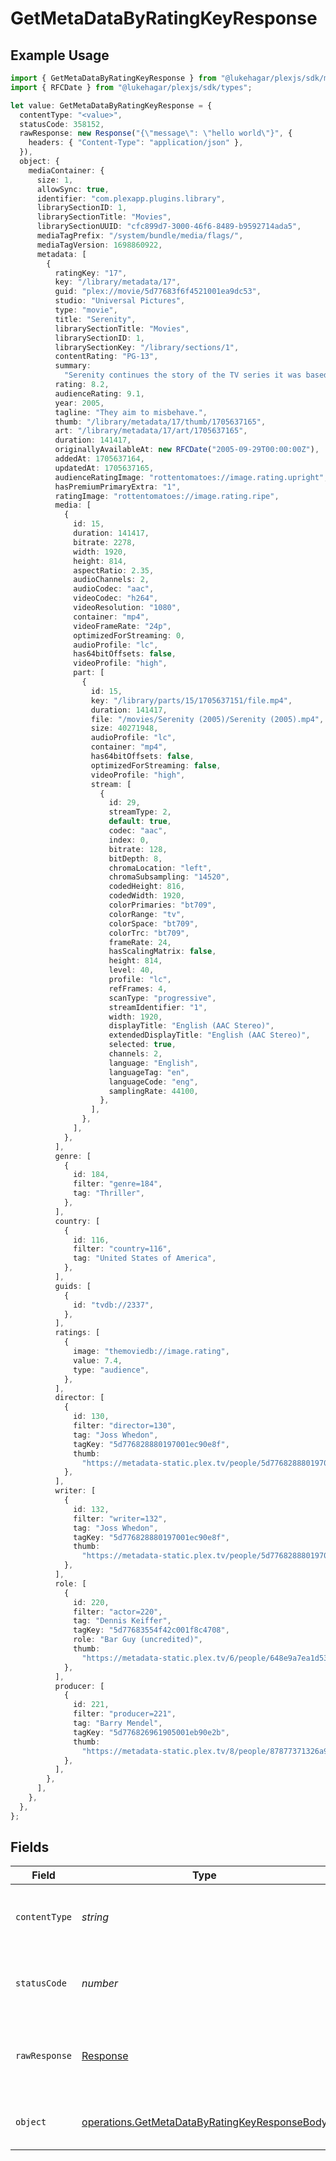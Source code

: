 # GetMetaDataByRatingKeyResponse

## Example Usage

```typescript
import { GetMetaDataByRatingKeyResponse } from "@lukehagar/plexjs/sdk/models/operations";
import { RFCDate } from "@lukehagar/plexjs/sdk/types";

let value: GetMetaDataByRatingKeyResponse = {
  contentType: "<value>",
  statusCode: 358152,
  rawResponse: new Response("{\"message\": \"hello world\"}", {
    headers: { "Content-Type": "application/json" },
  }),
  object: {
    mediaContainer: {
      size: 1,
      allowSync: true,
      identifier: "com.plexapp.plugins.library",
      librarySectionID: 1,
      librarySectionTitle: "Movies",
      librarySectionUUID: "cfc899d7-3000-46f6-8489-b9592714ada5",
      mediaTagPrefix: "/system/bundle/media/flags/",
      mediaTagVersion: 1698860922,
      metadata: [
        {
          ratingKey: "17",
          key: "/library/metadata/17",
          guid: "plex://movie/5d77683f6f4521001ea9dc53",
          studio: "Universal Pictures",
          type: "movie",
          title: "Serenity",
          librarySectionTitle: "Movies",
          librarySectionID: 1,
          librarySectionKey: "/library/sections/1",
          contentRating: "PG-13",
          summary:
            "Serenity continues the story of the TV series it was based upon (\"Firefly\"). River Tam had a secret - one in which she's not even aware - so dangerous, no one's safe, as an Alliance operative's sent to capture her, and all others are considered irrelevant to his job.",
          rating: 8.2,
          audienceRating: 9.1,
          year: 2005,
          tagline: "They aim to misbehave.",
          thumb: "/library/metadata/17/thumb/1705637165",
          art: "/library/metadata/17/art/1705637165",
          duration: 141417,
          originallyAvailableAt: new RFCDate("2005-09-29T00:00:00Z"),
          addedAt: 1705637164,
          updatedAt: 1705637165,
          audienceRatingImage: "rottentomatoes://image.rating.upright",
          hasPremiumPrimaryExtra: "1",
          ratingImage: "rottentomatoes://image.rating.ripe",
          media: [
            {
              id: 15,
              duration: 141417,
              bitrate: 2278,
              width: 1920,
              height: 814,
              aspectRatio: 2.35,
              audioChannels: 2,
              audioCodec: "aac",
              videoCodec: "h264",
              videoResolution: "1080",
              container: "mp4",
              videoFrameRate: "24p",
              optimizedForStreaming: 0,
              audioProfile: "lc",
              has64bitOffsets: false,
              videoProfile: "high",
              part: [
                {
                  id: 15,
                  key: "/library/parts/15/1705637151/file.mp4",
                  duration: 141417,
                  file: "/movies/Serenity (2005)/Serenity (2005).mp4",
                  size: 40271948,
                  audioProfile: "lc",
                  container: "mp4",
                  has64bitOffsets: false,
                  optimizedForStreaming: false,
                  videoProfile: "high",
                  stream: [
                    {
                      id: 29,
                      streamType: 2,
                      default: true,
                      codec: "aac",
                      index: 0,
                      bitrate: 128,
                      bitDepth: 8,
                      chromaLocation: "left",
                      chromaSubsampling: "14520",
                      codedHeight: 816,
                      codedWidth: 1920,
                      colorPrimaries: "bt709",
                      colorRange: "tv",
                      colorSpace: "bt709",
                      colorTrc: "bt709",
                      frameRate: 24,
                      hasScalingMatrix: false,
                      height: 814,
                      level: 40,
                      profile: "lc",
                      refFrames: 4,
                      scanType: "progressive",
                      streamIdentifier: "1",
                      width: 1920,
                      displayTitle: "English (AAC Stereo)",
                      extendedDisplayTitle: "English (AAC Stereo)",
                      selected: true,
                      channels: 2,
                      language: "English",
                      languageTag: "en",
                      languageCode: "eng",
                      samplingRate: 44100,
                    },
                  ],
                },
              ],
            },
          ],
          genre: [
            {
              id: 184,
              filter: "genre=184",
              tag: "Thriller",
            },
          ],
          country: [
            {
              id: 116,
              filter: "country=116",
              tag: "United States of America",
            },
          ],
          guids: [
            {
              id: "tvdb://2337",
            },
          ],
          ratings: [
            {
              image: "themoviedb://image.rating",
              value: 7.4,
              type: "audience",
            },
          ],
          director: [
            {
              id: 130,
              filter: "director=130",
              tag: "Joss Whedon",
              tagKey: "5d776828880197001ec90e8f",
              thumb:
                "https://metadata-static.plex.tv/people/5d776828880197001ec90e8f.jpg",
            },
          ],
          writer: [
            {
              id: 132,
              filter: "writer=132",
              tag: "Joss Whedon",
              tagKey: "5d776828880197001ec90e8f",
              thumb:
                "https://metadata-static.plex.tv/people/5d776828880197001ec90e8f.jpg",
            },
          ],
          role: [
            {
              id: 220,
              filter: "actor=220",
              tag: "Dennis Keiffer",
              tagKey: "5d77683554f42c001f8c4708",
              role: "Bar Guy (uncredited)",
              thumb:
                "https://metadata-static.plex.tv/6/people/648e9a7ea1d537bccfcd7615134b78ce.jpg",
            },
          ],
          producer: [
            {
              id: 221,
              filter: "producer=221",
              tag: "Barry Mendel",
              tagKey: "5d776826961905001eb90e2b",
              thumb:
                "https://metadata-static.plex.tv/8/people/87877371326a964634d18556d94547e1.jpg",
            },
          ],
        },
      ],
    },
  },
};
```

## Fields

| Field                                                                                                                 | Type                                                                                                                  | Required                                                                                                              | Description                                                                                                           |
| --------------------------------------------------------------------------------------------------------------------- | --------------------------------------------------------------------------------------------------------------------- | --------------------------------------------------------------------------------------------------------------------- | --------------------------------------------------------------------------------------------------------------------- |
| `contentType`                                                                                                         | *string*                                                                                                              | :heavy_check_mark:                                                                                                    | HTTP response content type for this operation                                                                         |
| `statusCode`                                                                                                          | *number*                                                                                                              | :heavy_check_mark:                                                                                                    | HTTP response status code for this operation                                                                          |
| `rawResponse`                                                                                                         | [Response](https://developer.mozilla.org/en-US/docs/Web/API/Response)                                                 | :heavy_check_mark:                                                                                                    | Raw HTTP response; suitable for custom response parsing                                                               |
| `object`                                                                                                              | [operations.GetMetaDataByRatingKeyResponseBody](../../../sdk/models/operations/getmetadatabyratingkeyresponsebody.md) | :heavy_minus_sign:                                                                                                    | The metadata of the library item.                                                                                     |